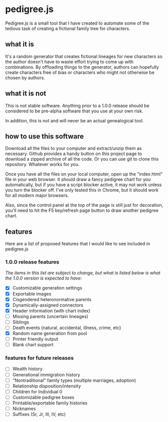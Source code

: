 # pedigree.js

Pedigree.js is a small tool that I have created to automate some of the tedious task of creating a fictional family tree for characters.

## what it is

It's a random generator that creates fictional lineages for new characters so the author doesn't have to waste effort trying to come up with combinations. By offloading things to the generator, authors can hopefully create characters free of bias or characters who might not otherwise be chosen by authors.

## what it is not

This is not stable software. Anything prior to a 1.0.0 release should be considered to be pre-alpha software that you use at your own risk. 

In addition, this is not and will never be an actual genealogical tool.

## how to use this software

Download all the files to your computer and extract/unzip them as necessary. Github provides a handy button on this project page to download a zipped archive of all the code. Or you can use git to clone this repository. Whatever works for you.

Once you have all the files on your local computer, open up the "index.html" file in your web browser. It should draw a fancy pedigree chart for you automatically, but if you have a script blocker active, it may not work unless you turn the blocker off. I've only tested this in Chrome, but it should work for all modern major browsers.

Also, since the control panel at the top of the page is still just for decoration, you'll need to hit the F5 key/refresh page button to draw another pedigree chart.

## features

Here are a list of proposed features that I would like to see included in pedigree.js

### 1.0.0 release features

_The items in this list are subject to change, but what is listed below is what the 1.0.0 version is expected to have:_

 - [x] Customizable generation settings
 - [x] Exportable images
 - [x] Cisgendered heteronormative parents
 - [x] Dynamically-assigned connectors
 - [x] Header information (with chart index)
 - [ ] Missing parents (uncertain lineages)
 - [ ] Siblings
 - [ ] Death events (natural, accidental, illness, crime, etc)
 - [x] Random name generation from pool
 - [ ] Printer friendly output
 - [ ] Blank chart support

### features for future releases

 - [ ] Wealth history
 - [ ] Generational immigration history
 - [ ] "Nontraditional" family types (multiple marriages, adoption)
 - [ ] Relationship disposition/intensity
 - [ ] Children for Individual 0
 - [ ] Customizable pedigree boxes
 - [ ] Printable/exportable family histories
 - [ ] Nicknames
 - [ ] Suffixes (Sr, Jr, III, IV, etc)
